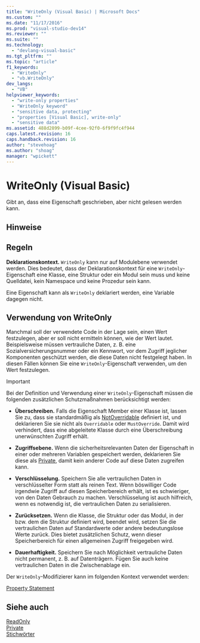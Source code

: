 ```yaml
---
title: "WriteOnly (Visual Basic) | Microsoft Docs"
ms.custom: ""
ms.date: "11/17/2016"
ms.prod: "visual-studio-dev14"
ms.reviewer: ""
ms.suite: ""
ms.technology: 
  - "devlang-visual-basic"
ms.tgt_pltfrm: ""
ms.topic: "article"
f1_keywords: 
  - "WriteOnly"
  - "vb.WriteOnly"
dev_langs: 
  - "VB"
helpviewer_keywords: 
  - "write-only properties"
  - "WriteOnly keyword"
  - "sensitive data, protecting"
  - "properties [Visual Basic], write-only"
  - "sensitive data"
ms.assetid: 488d2899-b09f-4cee-92f0-6f9f9fc4f944
caps.latest.revision: 16
caps.handback.revision: 16
author: "stevehoag"
ms.author: "shoag"
manager: "wpickett"
---
```

# WriteOnly (Visual Basic)
Gibt an, dass eine Eigenschaft geschrieben, aber nicht gelesen werden kann.  
  
## Hinweise  
  
## Regeln  
 **Deklarationskontext.** `WriteOnly` kann nur auf Modulebene verwendet werden.  Dies bedeutet, dass der Deklarationskontext für eine `WriteOnly`\-Eigenschaft eine Klasse, eine Struktur oder ein Modul sein muss und keine Quelldatei, kein Namespace und keine Prozedur sein kann.  
  
 Eine Eigenschaft kann als `WriteOnly` deklariert werden, eine Variable dagegen nicht.  
  
## Verwendung von WriteOnly  
 Manchmal soll der verwendete Code in der Lage sein, einen Wert festzulegen, aber er soll nicht ermitteln können, wie der Wert lautet.  Beispielsweise müssen vertrauliche Daten, z. B. eine Sozialversicherungsnummer oder ein Kennwort, vor dem Zugriff jeglicher Komponenten geschützt werden, die diese Daten nicht festgelegt haben.  In diesen Fällen können Sie eine `WriteOnly`\-Eigenschaft verwenden, um den Wert festzulegen.  
  
> [!IMPORTANT]
>  Bei der Definition und Verwendung einer `WriteOnly`\-Eigenschaft müssen die folgenden zusätzlichen Schutzmaßnahmen berücksichtigt werden:  
  
-   **Überschreiben.** Falls die Eigenschaft Member einer Klasse ist, lassen Sie zu, dass sie standardmäßig als [NotOverridable](../../../visual-basic/language-reference/modifiers/notoverridable.md) definiert ist, und deklarieren Sie sie nicht als `Overridable` oder `MustOverride`.  Damit wird verhindert, dass eine abgeleitete Klasse durch eine Überschreibung unerwünschten Zugriff erhält.  
  
-   **Zugriffsebene.** Wenn die sicherheitsrelevanten Daten der Eigenschaft in einer oder mehreren Variablen gespeichert werden, deklarieren Sie diese als [Private](../../../visual-basic/language-reference/modifiers/private.md), damit kein anderer Code auf diese Daten zugreifen kann.  
  
-   **Verschlüsselung.** Speichern Sie alle vertraulichen Daten in verschlüsselter Form statt als reinen Text.  Wenn böswilliger Code irgendwie Zugriff auf diesen Speicherbereich erhält, ist es schwieriger, von den Daten Gebrauch zu machen.  Verschlüsselung ist auch hilfreich, wenn es notwendig ist, die vertraulichen Daten zu serialisieren.  
  
-   **Zurücksetzen.** Wenn die Klasse, die Struktur oder das Modul, in der bzw. dem die Struktur definiert wird, beendet wird, setzen Sie die vertraulichen Daten auf Standardwerte oder andere bedeutungslose Werte zurück.  Dies bietet zusätzlichen Schutz, wenn dieser Speicherbereich für einen allgemeinen Zugriff freigegeben wird.  
  
-   **Dauerhaftigkeit.** Speichern Sie nach Möglichkeit vertrauliche Daten nicht permanent, z. B. auf Datenträgern.  Fügen Sie auch keine vertraulichen Daten in die Zwischenablage ein.  
  
 Der `WriteOnly`\-Modifizierer kann im folgenden Kontext verwendet werden:  
  
 [Property Statement](../../../visual-basic/language-reference/statements/property-statement.md)  
  
## Siehe auch  
 [ReadOnly](../../../visual-basic/language-reference/modifiers/readonly.md)   
 [Private](../../../visual-basic/language-reference/modifiers/private.md)   
 [Stichwörter](../../../visual-basic/language-reference/keywords/index.md)